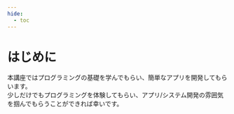 ```yaml
---
hide:
  - toc
---
```

# <i class="fa fa-arrow-circle-right" aria-hidden="true"></i> はじめに
本講座ではプログラミングの基礎を学んでもらい、簡単なアプリを開発してもらいます。 
<br>
少しだけでもプログラミングを体験してもらい、アプリ/システム開発の雰囲気を掴んでもらうことができれば幸いです。
<br>
